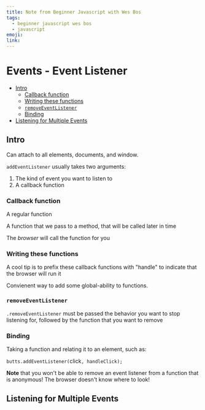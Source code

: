 ```yaml
---
title: Note from Beginner Javascript with Wes Bos
tags:
  - beginner javascript wes bos
  - javascript
emoji:
link:
---
```


# Events - Event Listener <!-- omit in toc -->

- [Intro](#intro)
  - [Callback function](#callback-function)
  - [Writing these functions](#writing-these-functions)
  - [`removeEventListener`](#removeeventlistener)
  - [Binding](#binding)
- [Listening for Multiple Events](#listening-for-multiple-events)

## Intro

Can attach to all elements, documents, and window.

`addEventListener` usually takes two arguments:

1. The kind of event you want to listen to
2. A callback function

### Callback function

A regular function

A function that we pass to a method, that will be called later in time

The _browser_ will call the function for you

### Writing these functions

A cool tip is to prefix these callback functions with "handle" to indicate that the browser will run it

Convienent way to add some global-ability to functions.

### `removeEventListener`

`.removeEventListener` must be passed the behavior you want to stop listening for, followed by the function that you want to remove

### Binding

Taking a function and relating it to an element, such as:

`butts.addEventListener(`click`, handleClick);`

**Note** that you won't be able to remove an event listener from a function that is anonymous! The browser doesn't know where to look!

## Listening for Multiple Events


